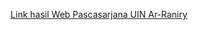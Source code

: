 <p align="center">
  <a href="https://en.pps.ar-raniry.ac.id" target="_blank">Link hasil Web Pascasarjana UIN Ar-Raniry</a>
</p>
